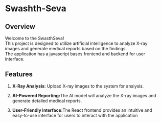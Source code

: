 # Swashth-Seva
<h2>Overview</h2>
<p>Welcome to the SwasthSeva!<br>This project is designed to utilize artificial intelligence to analyze X-ray images and generate medical reports based on the findings.<br>The application has a javascript bases frontend and backend for user interface.</p>
<h2>Features</h2>
<ol>
  <li>
      <p><b>X-Ray Analysis:</b> Upload X-ray images to the system for analysis. </p>
  </li>
  <li>
    <p>
        <b>AI-Powered Reporting:</b>The AI model will analyze the X-ray images and generate detailed medical reports.
    </p>
  </li>
  <li>
    <p>
        <b>User-Friendly Interface:</b>The React frontend provides an intuitive and easy-to-use interface for users to interact with the application
    </p>
  </li>
</ol>
